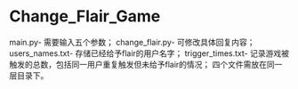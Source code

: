# Change_Flair_Game
main.py- 需要输入五个参数；
change_flair.py- 可修改具体回复内容；
users_names.txt- 存储已经给予flair的用户名字；
trigger_times.txt- 记录游戏被触发的总数，包括同一用户重复触发但未给予flair的情况；
四个文件需放在同一层目录下。
